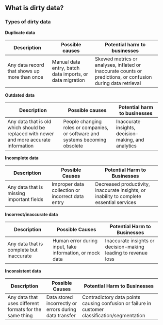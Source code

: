 ## What is dirty data?

### Types of dirty data

**Duplicate data**

| Description | Possible causes | Potential harm to businesses |
| -------- | ----- | ----------- |
| Any data record that shows up more than once | Manual data entry, batch data imports, or data migration | Skewed metrics or analyses, inflated or inaccurate counts or predictions, or confusion during data retrieval  

**Outdated data**

| Description | Possible causes | Potential harm to businesses |
| -------- | ----- | ----------- |
| Any data that is old which should be replaced with newer and more accurate information | People changing roles or companies, or software and systems becoming obsolete | Inaccurate insights, decision-making, and analytics

**Incomplete data**

| Description | Possible Causes | Potential Harm to Businesses |
|----------|----------|----------|
| Any data that is missing important fields | Improper data collection or incorrect data entry | Decreased productivity, inaccurate insights, or inability to complete essential services |

**Incorrect/inaccurate data**

| Description | Possible Causes | Potential Harm to Businesses |
|----------|----------|----------|
| Any data that is complete but inaccurate | Human error during input, fake information, or mock data | Inaccurate insights or decision-making leading to revenue loss |

**Inconsistent data**

| Description | Possible Causes | Potential Harm to Businesses |
|----------|----------|----------|
| Any data that uses different formats for the same thing | Data stored incorrectly or errors during data transfer | Contradictory data points causing confusion or failure in customer classification/segmentation |

